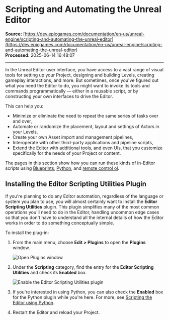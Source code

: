 # Scripting and Automating the Unreal Editor

**Source:** [https://dev.epicgames.com/documentation/en-us/unreal-engine/scripting-and-automating-the-unreal-editor](https://dev.epicgames.com/documentation/en-us/unreal-engine/scripting-and-automating-the-unreal-editor)  
**Processed:** 2025-06-14 16:48:07

---

In the Unreal Editor user interface, you have access to a vast range of visual tools for setting up your Project, designing and building Levels, creating gameplay interactions, and more. But sometimes, once you've figured out what you need the Editor to do, you might want to invoke its tools and commands programmatically — either in a reusable script, or by constructing your own interfaces to drive the Editor.

This can help you:

-   Minimize or eliminate the need to repeat the same series of tasks over and over,
-   Automate or randomize the placement, layout and settings of Actors in your Levels,
-   Create your own Asset import and management pipelines,
-   Interoperate with other third-party applications and pipeline scripts,
-   Extend the Editor with additional tools, and even UIs, that you customize specifically for the needs of your Project or content.

The pages in this section show how you can run these kinds of in-Editor scripts using [Blueprints](/documentation/en-us/unreal-engine/scripting-the-unreal-editor-using-blueprints), [Python](/documentation/en-us/unreal-engine/scripting-the-unreal-editor-using-python), and [remote control ol](/documentation/en-us/unreal-engine/remote-control-for-unreal-engine).

## Installing the Editor Scripting Utilities Plugin

If you're planning to do any Editor automation, regardless of the language or system you plan to use, you will almost certainly want to install the **Editor Scripting Utilities** plugin. This plugin simplifies many of the most common operations you'll need to do in the Editor, handling uncommon edge cases so that you don't have to understand all the internal details of how the Editor works in order to do something conceptually simple.

To install the plug-in:

1.  From the main menu, choose **Edit > Plugins** to open the **Plugins** window.
    
    ![Open Plugins window](https://d1iv7db44yhgxn.cloudfront.net/documentation/images/9bbf3aa7-4047-418f-b1df-136b956ef4e5/01-edit-plugins_ue5.png "Open Plugins window")
2.  Under the **Scripting** category, find the entry for the **Editor Scripting Utilities** and check its **Enabled** box.
    
    ![Enable the Editor Scripting Utilities plugin](https://d1iv7db44yhgxn.cloudfront.net/documentation/images/7cdeb529-a768-4bcc-8c57-9f08f121466b/02-enable-editor-scripting-plugin_ue5.png "Enable the Editor Scripting Utilities plugin")
3.  If you're interested in using Python, you can also check the **Enabled** box for the Python plugin while you're here. For more, see [Scripting the Editor using Python](/documentation/en-us/unreal-engine/scripting-the-unreal-editor-using-python).
4.  Restart the Editor and reload your Project.